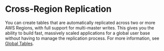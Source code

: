 # Cross\-Region Replication<a name="Streams.CrossRegionRepl"></a>

 You can create tables that are automatically replicated across two or more AWS Regions, with full support for multi\-master writes\. This gives you the ability to build fast, massively scaled applications for a global user base without having to manage the replication process\. For more information, see [Global Tables](GlobalTables.md)\. 
